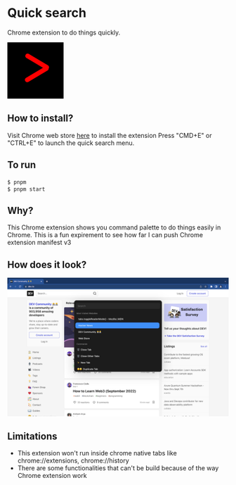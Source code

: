 # Quick search

Chrome extension to do things quickly.

![Logo](icons/icon128.png)

## How to install?

Visit Chrome web store [here](https://chrome.google.com/webstore/detail/quick-search/goejincbenkgogiffgbolgpeeodilbmh/related?hl=en&authuser=0) to install the extension
Press "CMD+E" or "CTRL+E" to launch the quick search menu.

## To run

```
$ pnpm
$ pnpm start

```

## Why?

This Chrome extension shows you command palette to do things easily in Chrome.
This is a fun expirement to see how far I can push Chrome extension manifest v3

## How does it look?

<img src="screenshots/quick_search.png" alt="Logo" width="700"/>

## Limitations

- This extension won't run inside chrome native tabs like chrome://extensions, chrome://history
- There are some functionalities that can't be build because of the way Chrome extension work

